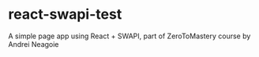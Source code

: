 # react-swapi-test

A simple page app using React + SWAPI, part of ZeroToMastery course by Andrei Neagoie
